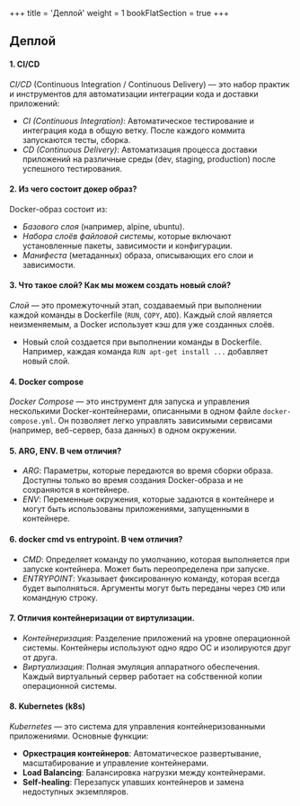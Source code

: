 +++
title = 'Деплой'
weight = 1
bookFlatSection = true
+++

## Деплой

#### 1. CI/CD 
*CI/CD* (Continuous Integration / Continuous Delivery) — это набор практик и инструментов для автоматизации интеграции кода и доставки приложений:

- *CI (Continuous Integration)*: Автоматическое тестирование и интеграция кода в общую ветку. После каждого коммита запускаются тесты, сборка.
- *CD (Continuous Delivery)*: Автоматизация процесса доставки приложений на различные среды (dev, staging, production) после успешного тестирования.

#### 2. Из чего состоит докер образ?
Docker-образ состоит из:

- *Базового слоя* (например, alpine, ubuntu).
- *Набора слоёв файловой системы*, которые включают установленные пакеты, зависимости и конфигурации.
- *Манифеста* (метаданных) образа, описывающих его слои и зависимости.

#### 3. Что такое слой? Как мы можем создать новый слой?
*Слой* — это промежуточный этап, создаваемый при выполнении каждой команды в Dockerfile (`RUN`, `COPY`, `ADD`). Каждый слой является неизменяемым, а Docker использует кэш для уже созданных слоёв.

- Новый слой создается при выполнении команды в Dockerfile. Например, каждая команда `RUN apt-get install ...` добавляет новый слой.

#### 4. Docker compose
*Docker Compose* — это инструмент для запуска и управления несколькими Docker-контейнерами, описанными в одном файле `docker-compose.yml`. Он позволяет легко управлять зависимыми сервисами (например, веб-сервер, база данных) в одном окружении.

#### 5. ARG, ENV. В чем отличия?
- *ARG*: Параметры, которые передаются во время сборки образа. Доступны только во время создания Docker-образа и не сохраняются в контейнере.
- *ENV*: Переменные окружения, которые задаются в контейнере и могут быть использованы приложениями, запущенными в контейнере.

#### 6. docker cmd vs entrypoint. В чем отличия?
- *CMD*: Определяет команду по умолчанию, которая выполняется при запуске контейнера. Может быть переопределена при запуске.
- *ENTRYPOINT*: Указывает фиксированную команду, которая всегда будет выполняться. Аргументы могут быть переданы через `CMD` или командную строку.

#### 7. Отличия контейнеризации от виртулизации.
- *Контейнеризация*: Разделение приложений на уровне операционной системы. Контейнеры используют одно ядро ОС и изолируются друг от друга.
- *Виртуализация*: Полная эмуляция аппаратного обеспечения. Каждый виртуальный сервер работает на собственной копии операционной системы.

#### 8. Kubernetes (k8s)
*Kubernetes* — это система для управления контейнеризованными приложениями. Основные функции:

- **Оркестрация контейнеров**: Автоматическое развертывание, масштабирование и управление контейнерами.
- **Load Balancing**: Балансировка нагрузки между контейнерами.
- **Self-healing**: Перезапуск упавших контейнеров и замена недоступных экземпляров.